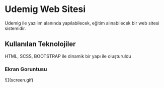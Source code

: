 <h1> Udemig Web Sitesi</h1>

Udemig ile yazılım alanında yapılabilecek, eğitim alınabilecek bir web sitesi sistemidir. 

<h2>Kullanılan Teknolojiler</h2>

HTML, SCSS, BOOTSTRAP ile dinamik bir yapı ile oluşturuldu

<h3> Ekran Goruntusu</h3>
![](screen.gif)

